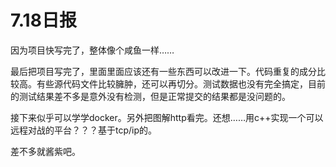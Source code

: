 # 7.18日报

因为项目快写完了，整体像个咸鱼一样……

最后把项目写完了，里面里面应该还有一些东西可以改进一下。代码重复的成分比较高。有些源代码文件比较臃肿，还可以再切分。测试数据也没有完全搞定，目前的测试结果差不多是意外没有检测，但是正常提交的结果都是没问题的。

接下来似乎可以学学docker。另外把图解http看完。还想……用c++实现一个可以远程对战的平台？？？基于tcp/ip的。

差不多就酱紫吧。